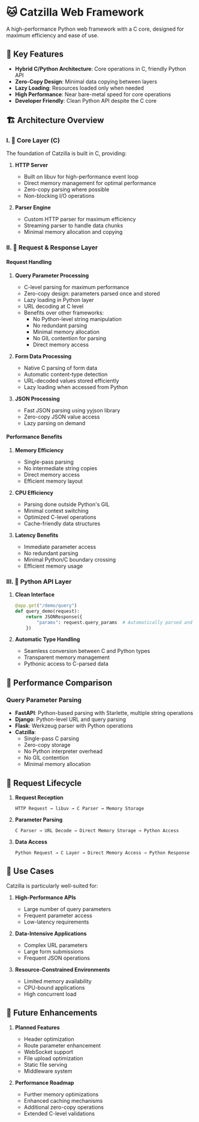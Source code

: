 # 🐱 Catzilla Web Framework

A high-performance Python web framework with a C core, designed for maximum efficiency and ease of use.

## 🌟 Key Features

- **Hybrid C/Python Architecture**: Core operations in C, friendly Python API
- **Zero-Copy Design**: Minimal data copying between layers
- **Lazy Loading**: Resources loaded only when needed
- **High Performance**: Near bare-metal speed for core operations
- **Developer Friendly**: Clean Python API despite the C core

## 🏗️ Architecture Overview

### I. 🚀 Core Layer (C)

The foundation of Catzilla is built in C, providing:

1. **HTTP Server**
   - Built on libuv for high-performance event loop
   - Direct memory management for optimal performance
   - Zero-copy parsing where possible
   - Non-blocking I/O operations

2. **Parser Engine**
   - Custom HTTP parser for maximum efficiency
   - Streaming parser to handle data chunks
   - Minimal memory allocation and copying

### II. 🔧 Request & Response Layer

#### Request Handling

1. **Query Parameter Processing**
   - C-level parsing for maximum performance
   - Zero-copy design: parameters parsed once and stored
   - Lazy loading in Python layer
   - URL decoding at C level
   - Benefits over other frameworks:
     * No Python-level string manipulation
     * No redundant parsing
     * Minimal memory allocation
     * No GIL contention for parsing
     * Direct memory access

2. **Form Data Processing**
   - Native C parsing of form data
   - Automatic content-type detection
   - URL-decoded values stored efficiently
   - Lazy loading when accessed from Python

3. **JSON Processing**
   - Fast JSON parsing using yyjson library
   - Zero-copy JSON value access
   - Lazy parsing on demand

#### Performance Benefits

1. **Memory Efficiency**
   - Single-pass parsing
   - No intermediate string copies
   - Direct memory access
   - Efficient memory layout

2. **CPU Efficiency**
   - Parsing done outside Python's GIL
   - Minimal context switching
   - Optimized C-level operations
   - Cache-friendly data structures

3. **Latency Benefits**
   - Immediate parameter access
   - No redundant parsing
   - Minimal Python/C boundary crossing
   - Efficient memory usage

### III. 🐍 Python API Layer

1. **Clean Interface**
   ```python
   @app.get("/demo/query")
   def query_demo(request):
       return JSONResponse({
           "params": request.query_params  # Automatically parsed and cached
       })
   ```

2. **Automatic Type Handling**
   - Seamless conversion between C and Python types
   - Transparent memory management
   - Pythonic access to C-parsed data

## 🏃 Performance Comparison

### Query Parameter Parsing
- **FastAPI**: Python-based parsing with Starlette, multiple string operations
- **Django**: Python-level URL and query parsing
- **Flask**: Werkzeug parser with Python operations
- **Catzilla**:
  * Single-pass C parsing
  * Zero-copy storage
  * No Python interpreter overhead
  * No GIL contention
  * Minimal memory allocation

## 🔄 Request Lifecycle

1. **Request Reception**
   ```
   HTTP Request → libuv → C Parser → Memory Storage
   ```

2. **Parameter Parsing**
   ```
   C Parser → URL Decode → Direct Memory Storage → Python Access
   ```

3. **Data Access**
   ```
   Python Request → C Layer → Direct Memory Access → Python Response
   ```

## 🎯 Use Cases

Catzilla is particularly well-suited for:

1. **High-Performance APIs**
   - Large number of query parameters
   - Frequent parameter access
   - Low-latency requirements

2. **Data-Intensive Applications**
   - Complex URL parameters
   - Large form submissions
   - Frequent JSON operations

3. **Resource-Constrained Environments**
   - Limited memory availability
   - CPU-bound applications
   - High concurrent load

## 🚀 Future Enhancements

1. **Planned Features**
   - Header optimization
   - Route parameter enhancement
   - WebSocket support
   - File upload optimization
   - Static file serving
   - Middleware system

2. **Performance Roadmap**
   - Further memory optimizations
   - Enhanced caching mechanisms
   - Additional zero-copy operations
   - Extended C-level validations
